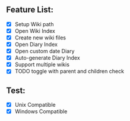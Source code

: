 ## Feature List:
- [x] Setup Wiki path
- [x] Open Wiki Index
- [x] Create new wiki files
- [x] Open Diary Index
- [x] Open custom date Diary
- [x] Auto-generate Diary Index
- [x] Support multiple wikis
- [x] TODO toggle with parent and children check

## Test:
- [x] Unix Compatible
- [x] Windows Compatible
